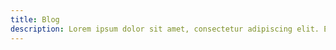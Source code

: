 ```yaml
---
title: Blog
description: Lorem ipsum dolor sit amet, consectetur adipiscing elit. Etiam eu turpis molestie, dictum est.
---
```

